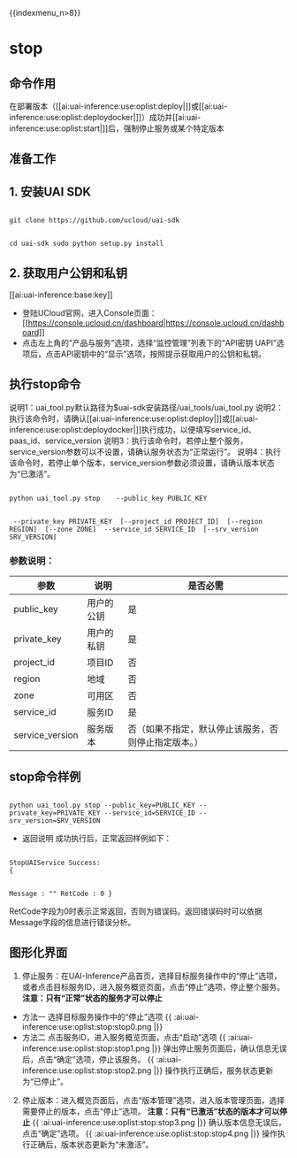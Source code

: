 {{indexmenu_n>8}}

# stop
## 命令作用
在部署版本（[[ai:uai-inference:use:oplist:deploy|]]或[[ai:uai-inference:use:oplist:deploydocker|]]）成功并[[ai:uai-inference:use:oplist:start|]]后，强制停止服务或某个特定版本 

## 准备工作
## 1. 安装UAI SDK

<code>
git clone https://github.com/ucloud/uai-sdk

cd uai-sdk
sudo python setup.py install
</code>

## 2. 获取用户公钥和私钥 

[[ai:uai-inference:base:key]]
  * 登陆UCloud官网，进入Console页面：[[https://console.ucloud.cn/dashboard|https://console.ucloud.cn/dashboard]]
  * 点击左上角的“产品与服务”选项，选择“监控管理”列表下的“API密钥 UAPI”选项后，点击API密钥中的“显示”选项，按照提示获取用户的公钥和私钥。

## 执行stop命令
说明1：uai\_tool.py默认路径为$uai-sdk安装路径/uai\_tools/uai\_tool.py 
说明2：执行该命令时，请确认[[ai:uai-inference:use:oplist:deploy|]]或[[ai:uai-inference:use:oplist:deploydocker|]]执行成功，以便填写service\_id、paas\_id、service\_version 
说明3：执行该命令时，若停止整个服务，service\_version参数可以不设置，请确认服务状态为“正常运行”。
说明4：执行该命令时，若停止单个版本，service\_version参数必须设置，请确认版本状态为“已激活”。

<code>
python uai_tool.py stop    --public_key PUBLIC_KEY

​                           --private_key PRIVATE_KEY
​		           [--project_id PROJECT_ID]
​			   [--region REGION]
​			   [--zone ZONE]
​      	                   --service_id SERVICE_ID
​                           [--srv_version SRV_VERSION]
</code>

### 参数说明：

| 参数 | 说明 | 是否必需 |
| ---- | ---- | -------- |
|public\_key|用户的公钥|是|
|private\_key|用户的私钥|是|
|project\_id|项目ID|否|
| region   	 | 地域                	        | 否         |
| zone           | 可用区				| 否         |
|service\_id|服务ID|是|
|service\_version|服务版本|否（如果不指定，默认停止该服务，否则停止指定版本。）|

## stop命令样例

<code>
python uai_tool.py stop --public_key=PUBLIC_KEY --private_key=PRIVATE_KEY --service_id=SERVICE_ID --srv_version=SRV_VERSION
</code>

  * 返回说明
成功执行后，正常返回样例如下：

<code>
StopUAIService Success:
{

Message : ""
RetCode : 0
}
</code>

RetCode字段为0时表示正常返回，否则为错误码。返回错误码时可以依据Message字段的信息进行错误分析。

## 图形化界面

1. 停止服务：在UAI-Inference产品首页，选择目标服务操作中的“停止”选项，或者点击目标服务ID，进入服务概览页面，点击“停止”选项，停止整个服务。
**注意：只有“正常”状态的服务才可以停止**
  * 方法一 选择目标服务操作中的“停止”选项
{{ :ai:uai-inference:use:oplist:stop:stop0.png |}} 
  * 方法二 点击服务ID，进入服务概览页面，点击“启动”选项 
{{ :ai:uai-inference:use:oplist:stop:stop1.png |}} 
    弹出停止服务页面后，确认信息无误后，点击“确定”选项，停止该服务。 
{{ :ai:uai-inference:use:oplist:stop:stop2.png |}} 
    操作执行正确后，服务状态更新为“已停止”。

2. 停止版本：进入概览页面后，点击“版本管理”选项，进入版本管理页面，选择需要停止的版本，点击“停止”选项。
**注意：只有“已激活”状态的版本才可以停止**
{{ :ai:uai-inference:use:oplist:stop:stop3.png |}} 
    确认版本信息无误后，点击“确定”选项。
{{ :ai:uai-inference:use:oplist:stop:stop4.png |}} 
    操作执行正确后，版本状态更新为“未激活”。 

